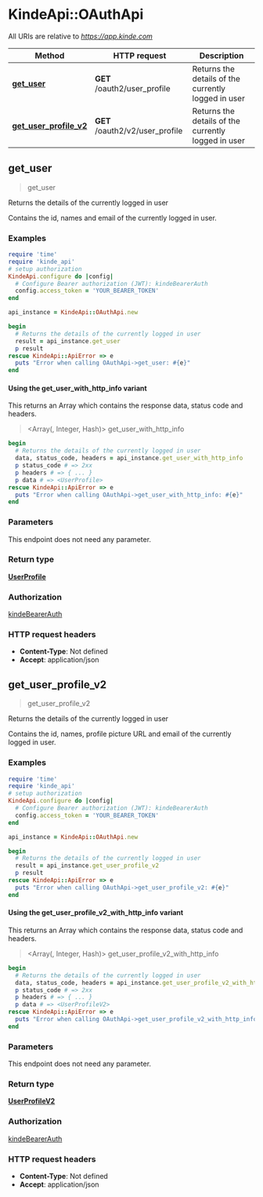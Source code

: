# KindeApi::OAuthApi

All URIs are relative to *https://app.kinde.com*

| Method | HTTP request | Description |
| ------ | ------------ | ----------- |
| [**get_user**](OAuthApi.md#get_user) | **GET** /oauth2/user_profile | Returns the details of the currently logged in user |
| [**get_user_profile_v2**](OAuthApi.md#get_user_profile_v2) | **GET** /oauth2/v2/user_profile | Returns the details of the currently logged in user |


## get_user

> <UserProfile> get_user

Returns the details of the currently logged in user

Contains the id, names and email of the currently logged in user. 

### Examples

```ruby
require 'time'
require 'kinde_api'
# setup authorization
KindeApi.configure do |config|
  # Configure Bearer authorization (JWT): kindeBearerAuth
  config.access_token = 'YOUR_BEARER_TOKEN'
end

api_instance = KindeApi::OAuthApi.new

begin
  # Returns the details of the currently logged in user
  result = api_instance.get_user
  p result
rescue KindeApi::ApiError => e
  puts "Error when calling OAuthApi->get_user: #{e}"
end
```

#### Using the get_user_with_http_info variant

This returns an Array which contains the response data, status code and headers.

> <Array(<UserProfile>, Integer, Hash)> get_user_with_http_info

```ruby
begin
  # Returns the details of the currently logged in user
  data, status_code, headers = api_instance.get_user_with_http_info
  p status_code # => 2xx
  p headers # => { ... }
  p data # => <UserProfile>
rescue KindeApi::ApiError => e
  puts "Error when calling OAuthApi->get_user_with_http_info: #{e}"
end
```

### Parameters

This endpoint does not need any parameter.

### Return type

[**UserProfile**](UserProfile.md)

### Authorization

[kindeBearerAuth](../README.md#kindeBearerAuth)

### HTTP request headers

- **Content-Type**: Not defined
- **Accept**: application/json


## get_user_profile_v2

> <UserProfileV2> get_user_profile_v2

Returns the details of the currently logged in user

Contains the id, names, profile picture URL and email of the currently logged in user. 

### Examples

```ruby
require 'time'
require 'kinde_api'
# setup authorization
KindeApi.configure do |config|
  # Configure Bearer authorization (JWT): kindeBearerAuth
  config.access_token = 'YOUR_BEARER_TOKEN'
end

api_instance = KindeApi::OAuthApi.new

begin
  # Returns the details of the currently logged in user
  result = api_instance.get_user_profile_v2
  p result
rescue KindeApi::ApiError => e
  puts "Error when calling OAuthApi->get_user_profile_v2: #{e}"
end
```

#### Using the get_user_profile_v2_with_http_info variant

This returns an Array which contains the response data, status code and headers.

> <Array(<UserProfileV2>, Integer, Hash)> get_user_profile_v2_with_http_info

```ruby
begin
  # Returns the details of the currently logged in user
  data, status_code, headers = api_instance.get_user_profile_v2_with_http_info
  p status_code # => 2xx
  p headers # => { ... }
  p data # => <UserProfileV2>
rescue KindeApi::ApiError => e
  puts "Error when calling OAuthApi->get_user_profile_v2_with_http_info: #{e}"
end
```

### Parameters

This endpoint does not need any parameter.

### Return type

[**UserProfileV2**](UserProfileV2.md)

### Authorization

[kindeBearerAuth](../README.md#kindeBearerAuth)

### HTTP request headers

- **Content-Type**: Not defined
- **Accept**: application/json

